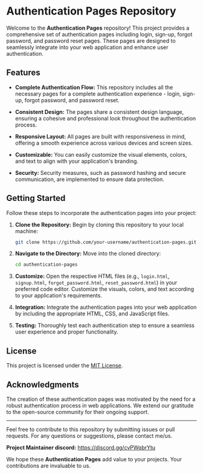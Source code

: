 # Authentication Pages Repository

Welcome to the **Authentication Pages** repository! This project provides a comprehensive set of authentication pages including login, sign-up, forgot password, and password reset pages. These pages are designed to seamlessly integrate into your web application and enhance user authentication.

## Features

- **Complete Authentication Flow:** This repository includes all the necessary pages for a complete authentication experience - login, sign-up, forgot password, and password reset.

- **Consistent Design:** The pages share a consistent design language, ensuring a cohesive and professional look throughout the authentication process.

- **Responsive Layout:** All pages are built with responsiveness in mind, offering a smooth experience across various devices and screen sizes.

- **Customizable:** You can easily customize the visual elements, colors, and text to align with your application's branding.

- **Security:** Security measures, such as password hashing and secure communication, are implemented to ensure data protection.

## Getting Started

Follow these steps to incorporate the authentication pages into your project:

1. **Clone the Repository:** Begin by cloning this repository to your local machine:

   ```bash
   git clone https://github.com/your-username/authentication-pages.git
   ```

2. **Navigate to the Directory:** Move into the cloned directory:

   ```bash
   cd authentication-pages
   ```

3. **Customize:** Open the respective HTML files (e.g., `login.html`, `signup.html`, `forgot_password.html`, `reset_password.html`) in your preferred code editor. Customize the visuals, colors, and text according to your application's requirements.

4. **Integration:** Integrate the authentication pages into your web application by including the appropriate HTML, CSS, and JavaScript files.

5. **Testing:** Thoroughly test each authentication step to ensure a seamless user experience and proper functionality.

## License

This project is licensed under the [MIT License](./LICENSE).

## Acknowledgments

The creation of these authentication pages was motivated by the need for a robust authentication process in web applications. We extend our gratitude to the open-source community for their ongoing support.

---

Feel free to contribute to this repository by submitting issues or pull requests. For any questions or suggestions, please contact me/us.

**Project Maintainer discord:** https://discord.gg/cvPWqbrYtu 

We hope these **Authentication Pages** add value to your projects. Your contributions are invaluable to us.
